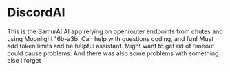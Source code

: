 # DiscordAI
This is the SamurAI AI app relying on openrouter endpoints from chutes and using Moonlight 16b-a3b. Can help with questions coding, and fun! Must add token limits and be helpful assistant.
Might want to get rid of timeout could cause problems. And there was also some problems with something else I forget
